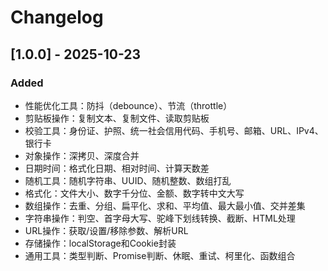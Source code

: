 # Changelog

## [1.0.0] - 2025-10-23

### Added
- 性能优化工具：防抖（debounce）、节流（throttle）
- 剪贴板操作：复制文本、复制文件、读取剪贴板
- 校验工具：身份证、护照、统一社会信用代码、手机号、邮箱、URL、IPv4、银行卡
- 对象操作：深拷贝、深度合并
- 日期时间：格式化日期、相对时间、计算天数差
- 随机工具：随机字符串、UUID、随机整数、数组打乱
- 格式化：文件大小、数字千分位、金额、数字转中文大写
- 数组操作：去重、分组、扁平化、求和、平均值、最大最小值、交并差集
- 字符串操作：判空、首字母大写、驼峰下划线转换、截断、HTML处理
- URL操作：获取/设置/移除参数、解析URL
- 存储操作：localStorage和Cookie封装
- 通用工具：类型判断、Promise判断、休眠、重试、柯里化、函数组合
